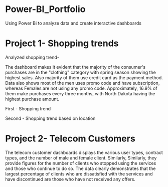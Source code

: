 # Power-BI_Portfolio
Using Power Bi to analyze data and create interactive dashboards

# Project 1- Shopping trends
Analyzed shopping trend-

The dashboard makes it evident that the majority of the consumer's purchases are in the "clothing" category with spring season showing the highest sales. Also majority of them use credit card as the payment method. Data also shows most of the men uses promo code and have subscription, whereas Females are not using any promo code. Approximately, 16.9% of them make purchases every three months, with North Dakota having the highest purchase amount.

First - Shopping trend

Second - Shopping trend based on location


# Project 2- Telecom Customers

The telecom customer dashboards displays the various user types, contract types, and the number of male and female client. Similarly, Similarly, they provide figures for the number of clients who stopped using the services and those who continue to do so. The data clearly demonstrates that the largest percentage of clients who are dissatisfied with the services and have discontinued are those who have not received any offers.
